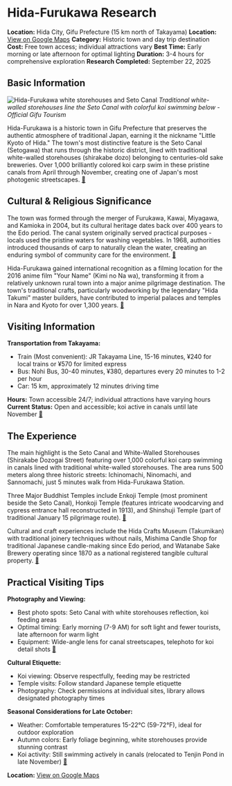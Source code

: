 # Hida-Furukawa Research

**Location:** Hida City, Gifu Prefecture (15 km north of Takayama)
**Location:** [View on Google Maps](https://maps.google.com/maps?q=36.2380854,137.1848385)
**Category:** Historic town and day trip destination
**Cost:** Free town access; individual attractions vary
**Best Time:** Early morning or late afternoon for optimal lighting
**Duration:** 3-4 hours for comprehensive exploration
**Research Completed:** September 22, 2025

## Basic Information

![Hida-Furukawa white storehouses and Seto Canal](https://cdn.visitgifu.com/wp/2020/03/46cd674a-_瀬戸川02_（ｃ）飛騨市観光協会-1290x1209.jpg)
*Traditional white-walled storehouses line the Seto Canal with colorful koi swimming below - Official Gifu Tourism*

Hida-Furukawa is a historic town in Gifu Prefecture that preserves the authentic atmosphere of traditional Japan, earning it the nickname "Little Kyoto of Hida." The town's most distinctive feature is the Seto Canal (Setogawa) that runs through the historic district, lined with traditional white-walled storehouses (shirakabe dozo) belonging to centuries-old sake breweries. Over 1,000 brilliantly colored koi carp swim in these pristine canals from April through November, creating one of Japan's most photogenic streetscapes. [🔗](https://visitgifu.com/see-do/hida-furukawa-town-of-white-walled-storehouses-along-the-seto-river/)

## Cultural & Religious Significance

The town was formed through the merger of Furukawa, Kawai, Miyagawa, and Kamioka in 2004, but its cultural heritage dates back over 400 years to the Edo period. The canal system originally served practical purposes - locals used the pristine waters for washing vegetables. In 1968, authorities introduced thousands of carp to naturally clean the water, creating an enduring symbol of community care for the environment. [🔗](https://tokyotreat.com/blog/koi-fish-canals-hida-furukawas-great-charm)

Hida-Furukawa gained international recognition as a filming location for the 2016 anime film "Your Name" (Kimi no Na wa), transforming it from a relatively unknown rural town into a major anime pilgrimage destination. The town's traditional crafts, particularly woodworking by the legendary "Hida Takumi" master builders, have contributed to imperial palaces and temples in Nara and Kyoto for over 1,300 years. [🔗](https://voyapon.com/real-life-locations-movie-your-name/)

## Visiting Information

**Transportation from Takayama:**
- Train (Most convenient): JR Takayama Line, 15-16 minutes, ¥240 for local trains or ¥570 for limited express
- Bus: Nohi Bus, 30-40 minutes, ¥380, departures every 20 minutes to 1-2 per hour
- Car: 15 km, approximately 12 minutes driving time

**Hours:** Town accessible 24/7; individual attractions have varying hours
**Current Status:** Open and accessible; koi active in canals until late November [🔗](https://www.japan-guide.com/e/e5976.html)

## The Experience

The main highlight is the Seto Canal and White-Walled Storehouses (Shirakabe Dozogai Street) featuring over 1,000 colorful koi carp swimming in canals lined with traditional white-walled storehouses. The area runs 500 meters along three historic streets: Ichinomachi, Ninomachi, and Sannomachi, just 5 minutes walk from Hida-Furukawa Station.

Three Major Buddhist Temples include Enkoji Temple (most prominent beside the Seto Canal), Honkoji Temple (features intricate woodcarving and cypress entrance hall reconstructed in 1913), and Shinshuji Temple (part of traditional January 15 pilgrimage route). [🔗](https://www.japan.travel/en/spot/2032/)

Cultural and craft experiences include the Hida Crafts Museum (Takumikan) with traditional joinery techniques without nails, Mishima Candle Shop for traditional Japanese candle-making since Edo period, and Watanabe Sake Brewery operating since 1870 as a national registered tangible cultural property. [🔗](https://hida.travel/)

## Practical Visiting Tips

**Photography and Viewing:**
- Best photo spots: Seto Canal with white storehouses reflection, koi feeding areas
- Optimal timing: Early morning (7-9 AM) for soft light and fewer tourists, late afternoon for warm light
- Equipment: Wide-angle lens for canal streetscapes, telephoto for koi detail shots [🔗](https://matcha-jp.com/en/24873)

**Cultural Etiquette:**
- Koi viewing: Observe respectfully, feeding may be restricted
- Temple visits: Follow standard Japanese temple etiquette
- Photography: Check permissions at individual sites, library allows designated photography times

**Seasonal Considerations for Late October:**
- Weather: Comfortable temperatures 15-22°C (59-72°F), ideal for outdoor exploration
- Autumn colors: Early foliage beginning, white storehouses provide stunning contrast
- Koi activity: Still swimming actively in canals (relocated to Tenjin Pond in late November) [🔗](https://www.machiya-inn-japan.com/blog/day-trip-to-hida-furukawa-from-takayama-city/)

**Location:** [View on Google Maps](https://maps.google.com/maps?q=Hida-Furukawa,+Gifu,+Japan)
